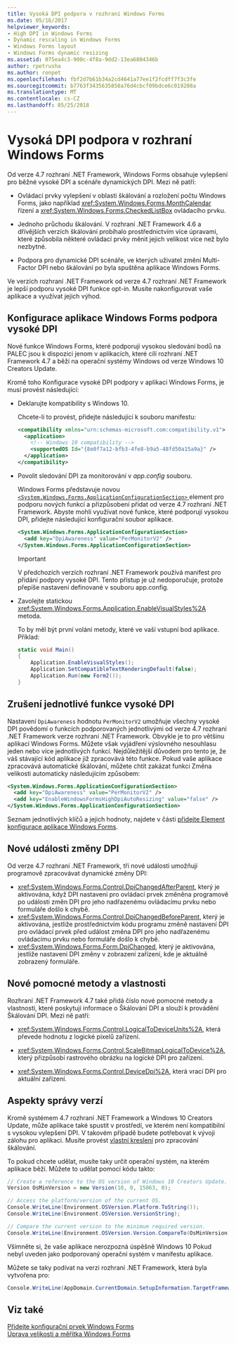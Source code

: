 ```yaml
---
title: Vysoká DPI podpora v rozhraní Windows Forms
ms.date: 05/16/2017
helpviewer_keywords:
- High DPI in Windows Forms
- Dynamic rescaling in Windows Forms
- Windows Forms layout
- Windows Forms dynamic resizing
ms.assetid: 075ea4c3-900c-4f8a-9dd2-13ea6804346b
author: rpetrusha
ms.author: ronpet
ms.openlocfilehash: fbf2d7b61b34a2cd4641a77ee1f2fcdff7f3c3fe
ms.sourcegitcommit: b7763f3435635850a76d4cbcf09bdce6c019208a
ms.translationtype: MT
ms.contentlocale: cs-CZ
ms.lasthandoff: 05/25/2018
---
```

# <a name="high-dpi-support-in-windows-forms"></a>Vysoká DPI podpora v rozhraní Windows Forms

Od verze 4.7 rozhraní .NET Framework, Windows Forms obsahuje vylepšení pro běžné vysoké DPI a scénáře dynamických DPI. Mezi ně patří: 

- Ovládací prvky vylepšení v oblasti škálování a rozložení počtu Windows Forms, jako například <xref:System.Windows.Forms.MonthCalendar> řízení a <xref:System.Windows.Forms.CheckedListBox> ovládacího prvku. 

- Jednoho průchodu škálování.  V rozhraní .NET Framework 4.6 a dřívějších verzích škálování probíhalo prostřednictvím více úpravami, které způsobila některé ovládací prvky měnit jejich velikost více než bylo nezbytné.

- Podpora pro dynamické DPI scénáře, ve kterých uživatel změní Multi-Factor DPI nebo škálování po byla spuštěna aplikace Windows Forms.

Ve verzích rozhraní .NET Framework od verze 4.7 rozhraní .NET Framework je lepší podporu vysoké DPI funkce opt-in. Musíte nakonfigurovat vaše aplikace a využívat jejich výhod.

## <a name="configuring-your-windows-forms-app-for-high-dpi-support"></a>Konfigurace aplikace Windows Forms podpora vysoké DPI

Nové funkce Windows Forms, které podporují vysokou sledování bodů na PALEC jsou k dispozici jenom v aplikacích, které cílí rozhraní .NET Framework 4.7 a běží na operační systémy Windows od verze Windows 10 Creators Update. 

Kromě toho Konfigurace vysoké DPI podpory v aplikaci Windows Forms, je musí provést následující:

- Deklarujte kompatibility s Windows 10.

  Chcete-li to provést, přidejte následující k souboru manifestu:

  ```xml
  <compatibility xmlns="urn:schemas-microsoft.com:compatibility.v1">
    <application>
      <!-- Windows 10 compatibility -->
      <supportedOS Id="{8e0f7a12-bfb3-4fe8-b9a5-48fd50a15a9a}" />
    </application>
  </compatibility>
  ```

- Povolit sledování DPI za monitorování v *app.config* souboru.

  Windows Forms představuje novou [ `<System.Windows.Forms.ApplicationConfigurationSection>` ](../../../docs/framework/configure-apps/file-schema/winforms/index.md) element pro podporu nových funkcí a přizpůsobení přidat od verze 4.7 rozhraní .NET Framework. Abyste mohli využívat nové funkce, které podporují vysokou DPI, přidejte následující konfigurační soubor aplikace.   

  ```xml
  <System.Windows.Forms.ApplicationConfigurationSection>
    <add key="DpiAwareness" value="PerMonitorV2" />
  </System.Windows.Forms.ApplicationConfigurationSection>      
  ```
   
  > [!IMPORTANT]
  > V předchozích verzích rozhraní .NET Framework používá manifest pro přidání podpory vysoké DPI. Tento přístup je už nedoporučuje, protože přepíše nastavení definované v souboru app.config.
   
- Zavolejte statickou <xref:System.Windows.Forms.Application.EnableVisualStyles%2A> metoda.
   
  To by měl být první volání metody, které ve vaší vstupní bod aplikace. Příklad:
   
  ```csharp
  static void Main()
  {
      Application.EnableVisualStyles();
      Application.SetCompatibleTextRenderingDefault(false);
      Application.Run(new Form2());   
  }
  ```

## <a name="opting-out-of-individual-high-dpi-features"></a>Zrušení jednotlivé funkce vysoké DPI

Nastavení `DpiAwareness` hodnotu `PerMonitorV2` umožňuje všechny vysoké DPI povědomí o funkcích podporovaných jednotlivými od verze 4.7 rozhraní .NET Framework verze rozhraní .NET Framework. Obvykle je to pro většinu aplikací Windows Forms. Můžete však vyjádření výslovného nesouhlasu jeden nebo více jednotlivých funkcí. Nejdůležitější důvodem pro tento je, že váš stávající kód aplikace již zpracovává této funkce.  Pokud vaše aplikace zpracovává automatické škálování, můžete chtít zakázat funkci Změna velikosti automaticky následujícím způsobem:

```xml
<System.Windows.Forms.ApplicationConfigurationSection>
  <add key="DpiAwareness" value="PerMonitorV2" />
  <add key="EnableWindowsFormsHighDpiAutoResizing" value="false" /> 
</System.Windows.Forms.ApplicationConfigurationSection>    
```

Seznam jednotlivých klíčů a jejich hodnoty, najdete v části [přidejte Element konfigurace aplikace Windows Forms](../../../docs/framework/configure-apps/file-schema/winforms/windows-forms-add-configuration-element.md).

## <a name="new-dpi-change-events"></a>Nové události změny DPI

Od verze 4.7 rozhraní .NET Framework, tři nové události umožňují programově zpracovávat dynamické změny DPI:

- <xref:System.Windows.Forms.Control.DpiChangedAfterParent>, který je aktivována, když DPI nastavení pro ovládací prvek změněna programově po události změn DPI pro jeho nadřazenému ovládacímu prvku nebo formuláře došlo k chybě.
- <xref:System.Windows.Forms.Control.DpiChangedBeforeParent>, který je aktivována, jestliže prostřednictvím kódu programu změně nastavení DPI pro ovládací prvek před událost změna DPI pro jeho nadřazenému ovládacímu prvku nebo formuláře došlo k chybě.
- <xref:System.Windows.Forms.Form.DpiChanged>, který je aktivována, jestliže nastavení DPI změny v zobrazení zařízení, kde je aktuálně zobrazený formuláře.

## <a name="new-helper-methods-and-properties"></a>Nové pomocné metody a vlastnosti

Rozhraní .NET Framework 4.7 také přidá číslo nové pomocné metody a vlastnosti, které poskytují informace o Škálování DPI a slouží k provádění Škálování DPI. Mezi ně patří:

- <xref:System.Windows.Forms.Control.LogicalToDeviceUnits%2A>, která převede hodnotu z logické pixelů zařízení.

- <xref:System.Windows.Forms.Control.ScaleBitmapLogicalToDevice%2A>, který přizpůsobí rastrového obrázku na logické DPI pro zařízení.

- <xref:System.Windows.Forms.Control.DeviceDpi%2A>, která vrací DPI pro aktuální zařízení.

## <a name="versioning-considerations"></a>Aspekty správy verzí

Kromě systémem 4.7 rozhraní .NET Framework a Windows 10 Creators Update, může aplikace také spustit v prostředí, ve kterém není kompatibilní s vysokou vylepšení DPI. V takovém případě budete potřebovat k vývoji zálohu pro aplikaci. Musíte provést [vlastní kreslení](./controls/user-drawn-controls.md) pro zpracování škálování.

To pokud chcete udělat, musíte taky určit operační systém, na kterém aplikace běží. Můžete to udělat pomocí kódu takto:

```csharp
// Create a reference to the OS version of Windows 10 Creators Update.
Version OsMinVersion = new Version(10, 0, 15063, 0);

// Access the platform/version of the current OS.
Console.WriteLine(Environment.OSVersion.Platform.ToString());
Console.WriteLine(Environment.OSVersion.VersionString);

// Compare the current version to the minimum required version.
Console.WriteLine(Environment.OSVersion.Version.CompareTo(OsMinVersion));
```

Všimněte si, že vaše aplikace nerozpozná úspěšně Windows 10 Pokud nebyl uveden jako podporovaný operační systém v manifestu aplikace.

Můžete se taky podívat na verzi rozhraní .NET Framework, která byla vytvořena pro:

```csharp
Console.WriteLine(AppDomain.CurrentDomain.SetupInformation.TargetFrameworkName);
```

## <a name="see-also"></a>Viz také

[Přidejte konfigurační prvek Windows Forms](../../../docs/framework/configure-apps/file-schema/winforms/windows-forms-add-configuration-element.md)  
[Úprava velikosti a měřítka Windows Forms](../../../docs/framework/winforms/adjusting-the-size-and-scale-of-windows-forms.md)
